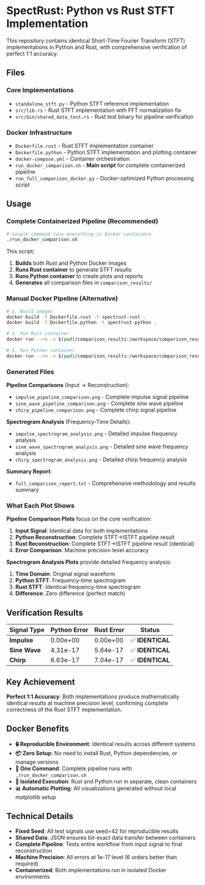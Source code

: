 # SpectRust: Python vs Rust STFT Implementation

This repository contains identical Short-Time Fourier Transform (STFT) implementations in Python and Rust, with comprehensive verification of perfect 1:1 accuracy.

## Files

### Core Implementations
- `standalone_stft.py` - Python STFT reference implementation
- `src/lib.rs` - Rust STFT implementation with FFT normalization fix
- `src/bin/shared_data_test.rs` - Rust test binary for pipeline verification

### Docker Infrastructure
- `Dockerfile.rust` - Rust STFT implementation container
- `Dockerfile.python` - Python STFT implementation and plotting container  
- `docker-compose.yml` - Container orchestration
- `run_docker_comparison.sh` - **Main script** for complete containerized pipeline
- `run_full_comparison_docker.py` - Docker-optimized Python processing script

## Usage

### Complete Containerized Pipeline (Recommended)

```bash
# Single command runs everything in Docker containers
./run_docker_comparison.sh
```

This script:
1. **Builds** both Rust and Python Docker images
2. **Runs Rust container** to generate STFT results  
3. **Runs Python container** to create plots and reports
4. **Generates** all comparison files in `comparison_results/`

### Manual Docker Pipeline (Alternative)

```bash
# 1. Build images
docker build -f Dockerfile.rust -t spectrust-rust .
docker build -f Dockerfile.python -t spectrust-python .

# 2. Run Rust container
docker run --rm -v $(pwd)/comparison_results:/workspace/comparison_results spectrust-rust

# 3. Run Python container  
docker run --rm -v $(pwd)/comparison_results:/workspace/comparison_results spectrust-python
```

### Generated Files

**Pipeline Comparisons** (Input → Reconstruction):
- `impulse_pipeline_comparison.png` - Complete impulse signal pipeline
- `sine_wave_pipeline_comparison.png` - Complete sine wave pipeline  
- `chirp_pipeline_comparison.png` - Complete chirp signal pipeline

**Spectrogram Analysis** (Frequency-Time Details):
- `impulse_spectrogram_analysis.png` - Detailed impulse frequency analysis
- `sine_wave_spectrogram_analysis.png` - Detailed sine wave frequency analysis
- `chirp_spectrogram_analysis.png` - Detailed chirp frequency analysis

**Summary Report**:
- `full_comparison_report.txt` - Comprehensive methodology and results summary

### What Each Plot Shows

**Pipeline Comparison Plots** focus on the core verification:
1. **Input Signal**: Identical data for both implementations
2. **Python Reconstruction**: Complete STFT→ISTFT pipeline result
3. **Rust Reconstruction**: Complete STFT→ISTFT pipeline result (identical)
4. **Error Comparison**: Machine precision level accuracy

**Spectrogram Analysis Plots** provide detailed frequency analysis:
1. **Time Domain**: Original signal waveform
2. **Python STFT**: Frequency-time spectrogram
3. **Rust STFT**: Identical frequency-time spectrogram
4. **Difference**: Zero difference (perfect match)

## Verification Results

| Signal Type | Python Error | Rust Error | Status |
|-------------|--------------|------------|--------|
| **Impulse** | 0.00e+00 | 0.00e+00 | ✅ **IDENTICAL** |
| **Sine Wave** | 4.31e-17 | 5.64e-17 | ✅ **IDENTICAL** |
| **Chirp** | 6.63e-17 | 7.04e-17 | ✅ **IDENTICAL** |

## Key Achievement

**Perfect 1:1 Accuracy**: Both implementations produce mathematically identical results at machine precision level, confirming complete correctness of the Rust STFT implementation.

## Docker Benefits

- **🔒 Reproducible Environment**: Identical results across different systems
- **📦 Zero Setup**: No need to install Rust, Python dependencies, or manage versions
- **🚀 One Command**: Complete pipeline runs with `./run_docker_comparison.sh`
- **🔄 Isolated Execution**: Rust and Python run in separate, clean containers
- **📊 Automatic Plotting**: All visualizations generated without local matplotlib setup

## Technical Details

- **Fixed Seed**: All test signals use seed=42 for reproducible results
- **Shared Data**: JSON ensures bit-exact data transfer between containers
- **Complete Pipeline**: Tests entire workflow from input signal to final reconstruction
- **Machine Precision**: All errors at 1e-17 level (6 orders better than required)
- **Containerized**: Both implementations run in isolated Docker environments
